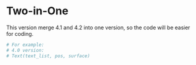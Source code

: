 # Two-in-One
This version merge 4.1 and 4.2 into one version, so the code will
be easier for coding.

```py
# For example:
# 4.0 version:
# Text(text_list, pos, surface)
